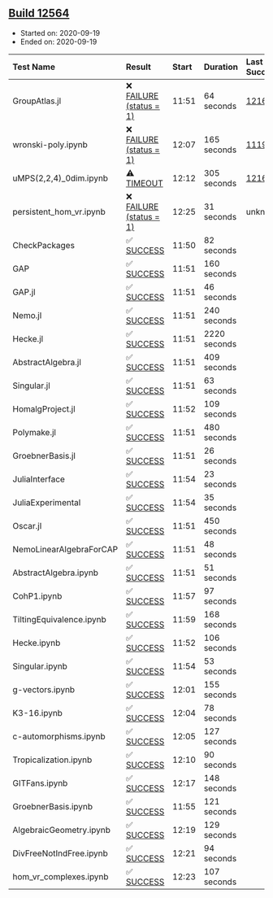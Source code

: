## [Build 12564](https://oscarci.mathematik.uni-kl.de/job/oscar/12564/)

* Started on: 2020-09-19
* Ended on: 2020-09-19

| Test Name    | Result | Start | Duration | Last Success | First Failure |
|:-------------|:-------|:------|:---------|:-------------|:--------------|
| GroupAtlas.jl | ❌ [FAILURE (status = 1)](https://oscarci.mathematik.uni-kl.de/job/oscar/12564/artifact/logs/build-12564/GroupAtlas.jl.log) | 11:51 | 64 seconds | [12167](https://oscarci.mathematik.uni-kl.de/job/oscar/12167/) | [12168](https://oscarci.mathematik.uni-kl.de/job/oscar/12168/) |
| wronski-poly.ipynb | ❌ [FAILURE (status = 1)](https://oscarci.mathematik.uni-kl.de/job/oscar/12564/artifact/logs/build-12564/wronski-poly.ipynb.log) | 12:07 | 165 seconds | [11192](https://oscarci.mathematik.uni-kl.de/job/oscar/11192/) | [11193](https://oscarci.mathematik.uni-kl.de/job/oscar/11193/) |
| uMPS(2,2,4)_0dim.ipynb | ⚠ [TIMEOUT](https://oscarci.mathematik.uni-kl.de/job/oscar/12564/artifact/logs/build-12564/uMPS-2-2-4-_0dim.ipynb.log) | 12:12 | 305 seconds | [12167](https://oscarci.mathematik.uni-kl.de/job/oscar/12167/) | [12168](https://oscarci.mathematik.uni-kl.de/job/oscar/12168/) |
| persistent_hom_vr.ipynb | ❌ [FAILURE (status = 1)](https://oscarci.mathematik.uni-kl.de/job/oscar/12564/artifact/logs/build-12564/persistent_hom_vr.ipynb.log) | 12:25 | 31 seconds | unknown | unknown |
| CheckPackages | ✅ [SUCCESS](https://oscarci.mathematik.uni-kl.de/job/oscar/12564/artifact/logs/build-12564/CheckPackages.log) | 11:50 | 82 seconds |  |  |
| GAP | ✅ [SUCCESS](https://oscarci.mathematik.uni-kl.de/job/oscar/12564/artifact/logs/build-12564/GAP.log) | 11:51 | 160 seconds |  |  |
| GAP.jl | ✅ [SUCCESS](https://oscarci.mathematik.uni-kl.de/job/oscar/12564/artifact/logs/build-12564/GAP.jl.log) | 11:51 | 46 seconds |  |  |
| Nemo.jl | ✅ [SUCCESS](https://oscarci.mathematik.uni-kl.de/job/oscar/12564/artifact/logs/build-12564/Nemo.jl.log) | 11:51 | 240 seconds |  |  |
| Hecke.jl | ✅ [SUCCESS](https://oscarci.mathematik.uni-kl.de/job/oscar/12564/artifact/logs/build-12564/Hecke.jl.log) | 11:51 | 2220 seconds |  |  |
| AbstractAlgebra.jl | ✅ [SUCCESS](https://oscarci.mathematik.uni-kl.de/job/oscar/12564/artifact/logs/build-12564/AbstractAlgebra.jl.log) | 11:51 | 409 seconds |  |  |
| Singular.jl | ✅ [SUCCESS](https://oscarci.mathematik.uni-kl.de/job/oscar/12564/artifact/logs/build-12564/Singular.jl.log) | 11:51 | 63 seconds |  |  |
| HomalgProject.jl | ✅ [SUCCESS](https://oscarci.mathematik.uni-kl.de/job/oscar/12564/artifact/logs/build-12564/HomalgProject.jl.log) | 11:52 | 109 seconds |  |  |
| Polymake.jl | ✅ [SUCCESS](https://oscarci.mathematik.uni-kl.de/job/oscar/12564/artifact/logs/build-12564/Polymake.jl.log) | 11:51 | 480 seconds |  |  |
| GroebnerBasis.jl | ✅ [SUCCESS](https://oscarci.mathematik.uni-kl.de/job/oscar/12564/artifact/logs/build-12564/GroebnerBasis.jl.log) | 11:51 | 26 seconds |  |  |
| JuliaInterface | ✅ [SUCCESS](https://oscarci.mathematik.uni-kl.de/job/oscar/12564/artifact/logs/build-12564/JuliaInterface.log) | 11:54 | 23 seconds |  |  |
| JuliaExperimental | ✅ [SUCCESS](https://oscarci.mathematik.uni-kl.de/job/oscar/12564/artifact/logs/build-12564/JuliaExperimental.log) | 11:54 | 35 seconds |  |  |
| Oscar.jl | ✅ [SUCCESS](https://oscarci.mathematik.uni-kl.de/job/oscar/12564/artifact/logs/build-12564/Oscar.jl.log) | 11:51 | 450 seconds |  |  |
| NemoLinearAlgebraForCAP | ✅ [SUCCESS](https://oscarci.mathematik.uni-kl.de/job/oscar/12564/artifact/logs/build-12564/NemoLinearAlgebraForCAP.log) | 11:51 | 48 seconds |  |  |
| AbstractAlgebra.ipynb | ✅ [SUCCESS](https://oscarci.mathematik.uni-kl.de/job/oscar/12564/artifact/logs/build-12564/AbstractAlgebra.ipynb.log) | 11:51 | 51 seconds |  |  |
| CohP1.ipynb | ✅ [SUCCESS](https://oscarci.mathematik.uni-kl.de/job/oscar/12564/artifact/logs/build-12564/CohP1.ipynb.log) | 11:57 | 97 seconds |  |  |
| TiltingEquivalence.ipynb | ✅ [SUCCESS](https://oscarci.mathematik.uni-kl.de/job/oscar/12564/artifact/logs/build-12564/TiltingEquivalence.ipynb.log) | 11:59 | 168 seconds |  |  |
| Hecke.ipynb | ✅ [SUCCESS](https://oscarci.mathematik.uni-kl.de/job/oscar/12564/artifact/logs/build-12564/Hecke.ipynb.log) | 11:52 | 106 seconds |  |  |
| Singular.ipynb | ✅ [SUCCESS](https://oscarci.mathematik.uni-kl.de/job/oscar/12564/artifact/logs/build-12564/Singular.ipynb.log) | 11:54 | 53 seconds |  |  |
| g-vectors.ipynb | ✅ [SUCCESS](https://oscarci.mathematik.uni-kl.de/job/oscar/12564/artifact/logs/build-12564/g-vectors.ipynb.log) | 12:01 | 155 seconds |  |  |
| K3-16.ipynb | ✅ [SUCCESS](https://oscarci.mathematik.uni-kl.de/job/oscar/12564/artifact/logs/build-12564/K3-16.ipynb.log) | 12:04 | 78 seconds |  |  |
| c-automorphisms.ipynb | ✅ [SUCCESS](https://oscarci.mathematik.uni-kl.de/job/oscar/12564/artifact/logs/build-12564/c-automorphisms.ipynb.log) | 12:05 | 127 seconds |  |  |
| Tropicalization.ipynb | ✅ [SUCCESS](https://oscarci.mathematik.uni-kl.de/job/oscar/12564/artifact/logs/build-12564/Tropicalization.ipynb.log) | 12:10 | 90 seconds |  |  |
| GITFans.ipynb | ✅ [SUCCESS](https://oscarci.mathematik.uni-kl.de/job/oscar/12564/artifact/logs/build-12564/GITFans.ipynb.log) | 12:17 | 148 seconds |  |  |
| GroebnerBasis.ipynb | ✅ [SUCCESS](https://oscarci.mathematik.uni-kl.de/job/oscar/12564/artifact/logs/build-12564/GroebnerBasis.ipynb.log) | 11:55 | 121 seconds |  |  |
| AlgebraicGeometry.ipynb | ✅ [SUCCESS](https://oscarci.mathematik.uni-kl.de/job/oscar/12564/artifact/logs/build-12564/AlgebraicGeometry.ipynb.log) | 12:19 | 129 seconds |  |  |
| DivFreeNotIndFree.ipynb | ✅ [SUCCESS](https://oscarci.mathematik.uni-kl.de/job/oscar/12564/artifact/logs/build-12564/DivFreeNotIndFree.ipynb.log) | 12:21 | 94 seconds |  |  |
| hom_vr_complexes.ipynb | ✅ [SUCCESS](https://oscarci.mathematik.uni-kl.de/job/oscar/12564/artifact/logs/build-12564/hom_vr_complexes.ipynb.log) | 12:23 | 107 seconds |  |  |
